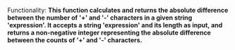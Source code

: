 Functionality: **This function calculates and returns the absolute difference between the number of '+' and '-' characters in a given string 'expression'. It accepts a string 'expression' and its length as input, and returns a non-negative integer representing the absolute difference between the counts of '+' and '-' characters.**